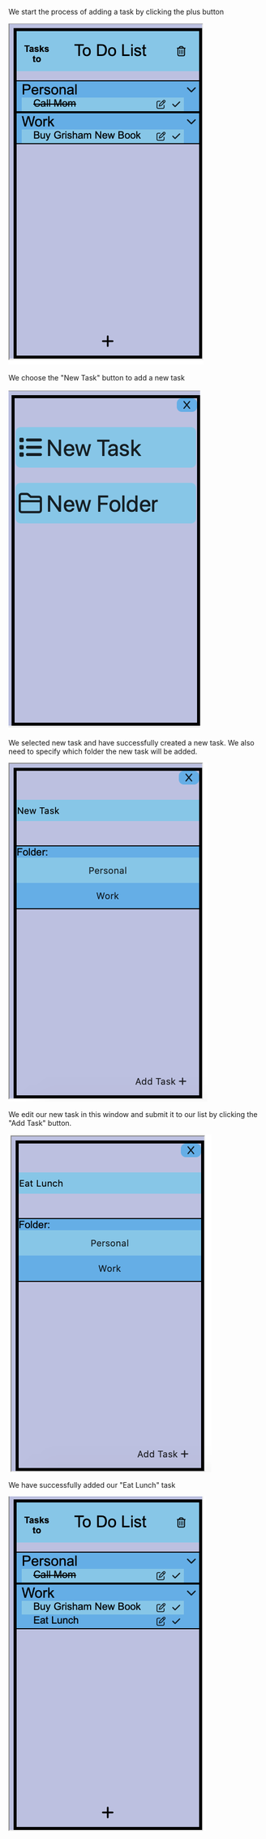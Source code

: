 We start the process of adding a task by clicking the plus button

![BeforeAddingATask](BeforeAddingATask.png)

We choose the "New Task" button to add a new task

![TaskOrFolder](TaskOrFolder.png)

We selected new task and have successfully created a new task. We also need to specify which folder the new task will be
added.

![NamingTheNewTask](NamingTheNewTask.png)

We edit our new task in this window and submit it to our list by clicking the "Add Task" button.

![SubmitNewTask](SubmitNewTask.png)

We have successfully added our "Eat Lunch" task

![AfterAddingATask](AfterAddingATask.png)